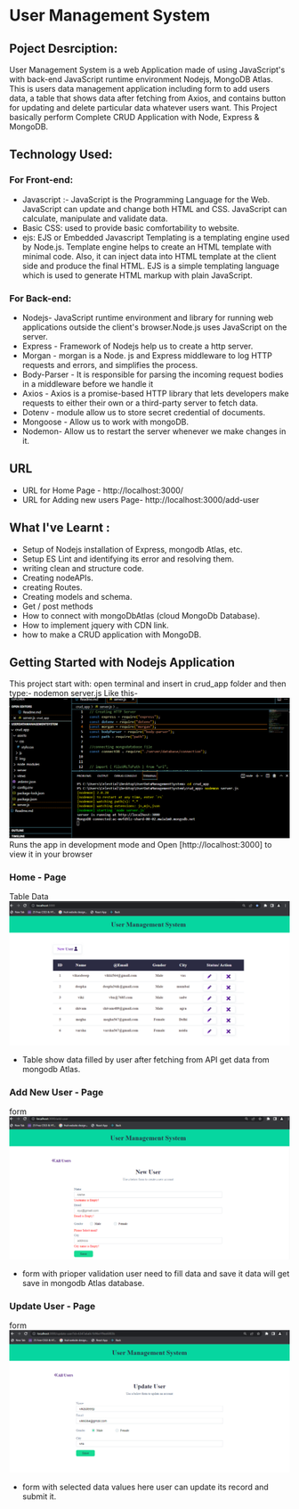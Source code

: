 # User Management System 

## Poject Desrciption:

User Management System  is a web Application  made of using JavaScript's with back-end JavaScript runtime environment Nodejs, MongoDB Atlas. This is users data management application including form to add users data, a table that shows data after fetching from Axios, and contains button for updating and delete particular data whatever users want. This Project basically perform Complete CRUD Application with Node, Express & MongoDB.

## Technology Used:
### For Front-end:
- Javascript :- JavaScript is the Programming Language for the Web. JavaScript can update and change both HTML and CSS. JavaScript can calculate, manipulate and validate data.
- Basic CSS: used to provide basic comfortability to website.
- ejs:  EJS or Embedded Javascript Templating is a templating engine used by Node.js. Template engine helps to create an HTML template with minimal code. Also, it can inject data into HTML template at the client side and produce the final HTML. EJS is a simple templating language which is used to generate HTML markup with plain JavaScript.

### For Back-end:
- Nodejs- JavaScript runtime environment and library for running web applications outside the client's browser.Node.js uses JavaScript on the server.
- Express - Framework of Nodejs help us to create a http server.
- Morgan - morgan is a Node. js and Express middleware to log HTTP requests and errors, and simplifies the process.
- Body-Parser - It is responsible for parsing the incoming request bodies in a middleware before we handle it
- Axios - Axios is a promise-based HTTP library that lets developers make requests to either their own or a third-party server to fetch data.
- Dotenv - module allow us to store secret credential of documents.
- Mongoose - Allow us to work with mongoDB.
- Nodemon- Allow us to restart the server whenever we make changes in it. 


## URL
- URL for Home Page - http://localhost:3000/
-  URL for Adding new users Page- http://localhost:3000/add-user

## What I've Learnt :
- Setup of  Nodejs installation of Express, mongodb Atlas, etc.
- Setup ES Lint and identifying its error and resolving them.
- writing clean and structure code.
- Creating nodeAPIs.
- creating Routes.
- Creating models and schema.
- Get / post methods
- How to connect with mongoDbAtlas (cloud MongoDb Database).
- How to implement jquery with CDN link.
- how to make a CRUD application with MongoDB.

## Getting Started with Nodejs Application

This project start with:
open terminal and insert in crud_app folder and then type:- nodemon server.js
Like this-
![terminal](ReadmeImages/terminal.png)
Runs the app in development mode and 
Open [http://localhost:3000] to view it in your browser


### Home - Page

Table Data
![home](ReadmeImages/home.png)
- Table show data filled by user after fetching from API get data from mongodb Atlas.

### Add New User - Page

form
![form](ReadmeImages/newuser.png)
- form with prioper validation user need to fill data and save it data will get save in mongodb Atlas database.

### Update User - Page

form
![update](ReadmeImages/update.png)
- form with selected data values here user can update its record and submit it.